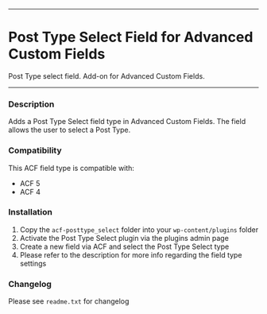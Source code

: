 -----------------------

# Post Type Select Field for Advanced Custom Fields

Post Type select field. Add-on for Advanced Custom Fields.

-----------------------

### Description

Adds a Post Type Select field type in Advanced Custom Fields. The field allows the user to select a Post Type.

### Compatibility

This ACF field type is compatible with:
* ACF 5
* ACF 4

### Installation

1. Copy the `acf-posttype_select` folder into your `wp-content/plugins` folder
2. Activate the Post Type Select plugin via the plugins admin page
3. Create a new field via ACF and select the Post Type Select type
4. Please refer to the description for more info regarding the field type settings

### Changelog
Please see `readme.txt` for changelog
